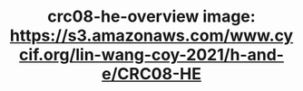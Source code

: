 ---
title: "crc08-he-overview
image: https://s3.amazonaws.com/www.cycif.org/lin-wang-coy-2021/h-and-e/CRC08-HE"
layout: osd-exhibit
paper: config-HTA-CRCATLAS-1
figure: crc08-he-overview
---